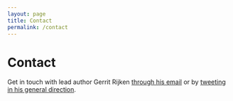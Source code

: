 ```yaml
---
layout: page
title: Contact
permalink: /contact
---
```


# Contact

Get in touch with lead author Gerrit Rijken [through his email](mailto:gerrit.rijken@gmail.com) or by [tweeting in his general direction](https://twitter.com/intent/tweet?text=%40tundratoucan). 

<!--
While you're at it, check out his <a href="https://www.tundratoucan.com/" target="_blank" rel="noopener"><span>website</span></a>.
-->